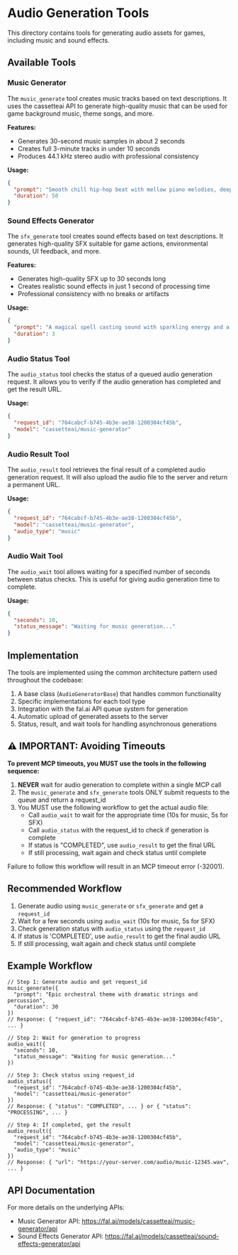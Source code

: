 # Audio Generation Tools

This directory contains tools for generating audio assets for games, including music and sound effects.

## Available Tools

### Music Generator

The `music_generate` tool creates music tracks based on text descriptions. It uses the cassetteai API to generate high-quality music that can be used for game background music, theme songs, and more.

**Features:**

- Generates 30-second music samples in about 2 seconds
- Creates full 3-minute tracks in under 10 seconds
- Produces 44.1 kHz stereo audio with professional consistency

**Usage:**

```json
{
  "prompt": "Smooth chill hip-hop beat with mellow piano melodies, deep bass, and soft drums, perfect for a night drive. Key: D Minor, Tempo: 90 BPM.",
  "duration": 50
}
```

### Sound Effects Generator

The `sfx_generate` tool creates sound effects based on text descriptions. It generates high-quality SFX suitable for game actions, environmental sounds, UI feedback, and more.

**Features:**

- Generates high-quality SFX up to 30 seconds long
- Creates realistic sound effects in just 1 second of processing time
- Professional consistency with no breaks or artifacts

**Usage:**

```json
{
  "prompt": "A magical spell casting sound with sparkling energy and a deep resonant whoosh",
  "duration": 3
}
```

### Audio Status Tool

The `audio_status` tool checks the status of a queued audio generation request. It allows you to verify if the audio generation has completed and get the result URL.

**Usage:**

```json
{
  "request_id": "764cabcf-b745-4b3e-ae38-1200304cf45b",
  "model": "cassetteai/music-generator"
}
```

### Audio Result Tool

The `audio_result` tool retrieves the final result of a completed audio generation request. It will also upload the audio file to the server and return a permanent URL.

**Usage:**

```json
{
  "request_id": "764cabcf-b745-4b3e-ae38-1200304cf45b",
  "model": "cassetteai/music-generator",
  "audio_type": "music"
}
```

### Audio Wait Tool

The `audio_wait` tool allows waiting for a specified number of seconds between status checks. This is useful for giving audio generation time to complete.

**Usage:**

```json
{
  "seconds": 10,
  "status_message": "Waiting for music generation..."
}
```

## Implementation

The tools are implemented using the common architecture pattern used throughout the codebase:

1. A base class (`AudioGeneratorBase`) that handles common functionality
2. Specific implementations for each tool type
3. Integration with the fal.ai API queue system for generation
4. Automatic upload of generated assets to the server
5. Status, result, and wait tools for handling asynchronous generations

## ⚠️ IMPORTANT: Avoiding Timeouts

**To prevent MCP timeouts, you MUST use the tools in the following sequence:**

1. **NEVER** wait for audio generation to complete within a single MCP call
2. The `music_generate` and `sfx_generate` tools ONLY submit requests to the queue and return a request_id
3. You MUST use the following workflow to get the actual audio file:
   - Call `audio_wait` to wait for the appropriate time (10s for music, 5s for SFX)
   - Call `audio_status` with the request_id to check if generation is complete
   - If status is "COMPLETED", use `audio_result` to get the final URL
   - If still processing, wait again and check status until complete

Failure to follow this workflow will result in an MCP timeout error (-32001).

## Recommended Workflow

1. Generate audio using `music_generate` or `sfx_generate` and get a `request_id`
2. Wait for a few seconds using `audio_wait` (10s for music, 5s for SFX)
3. Check generation status with `audio_status` using the `request_id`
4. If status is 'COMPLETED', use `audio_result` to get the final audio URL
5. If still processing, wait again and check status until complete

## Example Workflow

```
// Step 1: Generate audio and get request_id
music_generate({
  "prompt": "Epic orchestral theme with dramatic strings and percussion",
  "duration": 30
})
// Response: { "request_id": "764cabcf-b745-4b3e-ae38-1200304cf45b", ... }

// Step 2: Wait for generation to progress
audio_wait({
  "seconds": 10,
  "status_message": "Waiting for music generation..."
})

// Step 3: Check status using request_id
audio_status({
  "request_id": "764cabcf-b745-4b3e-ae38-1200304cf45b",
  "model": "cassetteai/music-generator"
})
// Response: { "status": "COMPLETED", ... } or { "status": "PROCESSING", ... }

// Step 4: If completed, get the result
audio_result({
  "request_id": "764cabcf-b745-4b3e-ae38-1200304cf45b",
  "model": "cassetteai/music-generator",
  "audio_type": "music"
})
// Response: { "url": "https://your-server.com/audio/music-12345.wav", ... }
```

## API Documentation

For more details on the underlying APIs:

- Music Generator API: https://fal.ai/models/cassetteai/music-generator/api
- Sound Effects Generator API: https://fal.ai/models/cassetteai/sound-effects-generator/api
